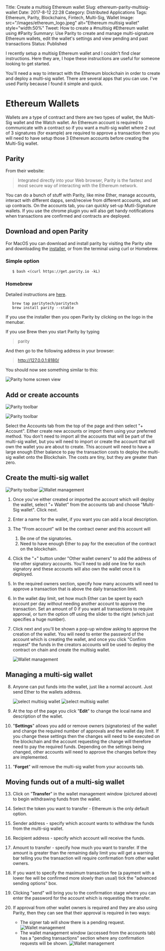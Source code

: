 Title: Create a multisig Ethereum wallet 
Slug: ethereum-parity-multisig-wallet
Date: 2017-8-12 22:28
Category: Distributed Applications 
Tags: Ethereum, Parity, Blockchains, Fintech, Multi-Sig, Wallet
Image: src="/images/ethereum_logo.jpeg" alt="Ethereum multisig wallet" style="width:50%"
Tweet: How to create a #multisig #Ethereum wallet using #Parity
Summary: Use Parity to create and manage multi-signature Ethereum wallets, edit the wallet's settings and view pending and past transactions
Status: Published

I recently setup a multisig Ethereum wallet and I couldn't find clear instructions.  Here they are, I hope these instructions are useful for someone looking to get started. 

You'll need a way to interact with the Ethereum blockchain in order to create and deploy a multi-sig wallet. There are several apps that you can use. I've used Parity because I found it simple and quick. 

# Ethereum Wallets

Wallets are a type of contract and there are two types of wallet, the Multi-Sig wallet and the Watch wallet. An Ethereum account is required to communicate with a contract so if you want a multi-sig wallet where 2 out of 3 signatures (for example) are required to approve a transaction then you will need to have setup those 3 Ethereum accounts before creating the Multi-Sig wallet. 

## Parity

From their website:

>Integrated directly into your Web browser, Parity is the fastest and most secure way of interacting with the Ethereum network.

You can do a bunch of stuff with Parity, like mine Ether, manage accounts, interact with different dapps, send/receive from different accounts, and set up contracts. On the accounts tab, you can quickly set-up Mutli-Signature wallets. If you use the chrome plugin you will also get handy notifications when transactions are confirmed and contracts are deployed.

## Download and open Parity

For MacOS you can download and install parity by visiting the Parity site and downloading the [installer](https://parity.io/parity.html), or from the terminal using curl or Homebrew.

### Simple option

```shell
   $ bash <(curl https://get.parity.io -kL)
```
### Homebrew

Detailed instructions are [here](https://github.com/paritytech/homebrew-paritytech).

```shell
   brew tap paritytech/paritytech
   brew install parity --stable
```

If you use the installer then you open Parity by clicking on the logo in the menubar. 

If you use Brew then you start Parity by typing 

> parity

And then go to the following address in your browser:

> http://127.0.0.1:8180/

You should now see something similar to this:

![Parity home screen view]({filename}../images/parity-home.jpeg)

## Add or create accounts

![Parity toolbar]({filename}../images/Parity-toolbar-accounts.jpeg)

![Parity toolbar]({filename}../images/parity-account-creation.jpeg)

Select the Accounts tab from the top of the page and then select "+ Account". Either create new accounts or import them using your preferred method. You don't need to import all the accounts that will be part of the multi-sig wallet, but you will need to import or create the account that will own the wallet you are about to create. This account will need to have a large enough Ether balance to pay the transaction costs to deploy the multi-sig wallet onto the Blockchain. The costs are tiny, but they are greater than zero.

## Create the multi-sig wallet
![Parity toolbar]({filename}../images/Parity-toolbar-wallet.jpeg)
![Wallet management]({filename}../images/parity-wallet-details.jpeg)

1. Once you've either created or imported the account which will deploy the wallet, select "+ Wallet" from the accounts tab and choose "Multi-Sig wallet". Click next.

2. Enter a name for the wallet, if you want you can add a local description. 

3. The "From account" will be the contract owner and this account will 
    1. Be one of the signatories.
    2. Need to have enough Ether to pay for the execution of the contract on the blockchain.

4. Click the "+" button under "Other wallet owners" to add the address of the other signatory accounts. You'll need to add one line for each signatory and these accounts will also own the wallet once it is deployed.

5. In the required owners section, specify how many accounts will need to approve a transaction that is above the daily transaction limit.

6. In the wallet day limit, set how much Ether can be spent by each account per day _without_ needing another account to approve the transaction. Set an amount of 0 if you want all transactions to require approval, or turn the option off using the slider to the right (which just specifies a huge number).

7. Click next and you'll be shown a pop-up window asking to approve the creation of the wallet. You will need to enter the password of the account which is creating the wallet, and once you click "Confirm request" the funds in the creators accounts will be used to deploy the contract on chain and create the multisig wallet.

    ![Wallet management]({filename}../images/parity-conf-box.jpeg)

## Managing a multi-sig wallet

8. Anyone can put funds into the wallet, just like a normal account. Just send Ether to the wallets address.

    ![select multisig wallet]({filename}../images/parity-select-multisig.jpeg)
    ![select multisig wallet]({filename}../images/new-parity-wallet.jpeg)

9. At the top of the page you click "**Edit**" to change the local name and description of the wallet.

10. "**Settings**" allows you add or remove owners (signatories) of the wallet and change the required number of approvals and the wallet day limit. If you change these settings then the changes will need to be executed on the blockchain and the account requesting the change will therefore need to pay the required funds. Depending on the settings being changed, other accounts will need to approve the changes before they are implemented.

11. "**Forget**" will remove the multi-sig wallet from your accounts tab.

## Moving funds out of a multi-sig wallet

13. Click on "**Transfer**" in the wallet management window (pictured above) to begin withdrawing funds from the wallet. 

14. Select the token you want to transfer - Ethereum is the only default option.
15. Sender address - specify which account wants to withdraw the funds from the multi-sig wallet.
16. Recipient address - specify which account will receive the funds.
17. Amount to transfer - specify how much you want to transfer. If the amount is greater than the remaining daily limit you will get a warning bar telling you the transaction will require confirmation from other wallet owners.
18. If you want to specify the maximum transaction fee (a payment with a lower fee will be confirmed more slowly than usual) tick the "advanced sending options"  box.
19. Clicking "send" will bring you to the confirmation stage where you can enter the password for the account which is requesting the transfer.
20. If approval from other wallet owners is required and they are also using Parity, then they can see that their approval is required in two ways:
     - The signer tab will show there is a pending request.
        ![Wallet management]({filename}../images/parity-signer-alert.jpeg)
     - The wallet management window (accessed from the accounts tab) has a "pending transactions" section where any confirmation requests will be shown.
       ![Wallet management]({filename}../images/parity-wallet-management.jpeg)